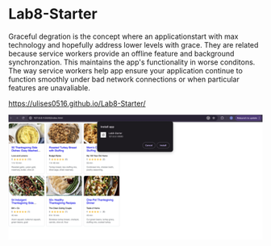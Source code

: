 # Lab8-Starter
Graceful degration is the concept where an applicationstart with max technology and hopefully address lower levels with grace. They are related because service workers provide an offline feature and background synchronzation. This maintains the app's functionality in worse conditons. The way service workers help app ensure your application continue to function smoothly under bad network connections or when particular features are unavaliable.

https://ulises0516.github.io/Lab8-Starter/

![PWA](pwa.png)